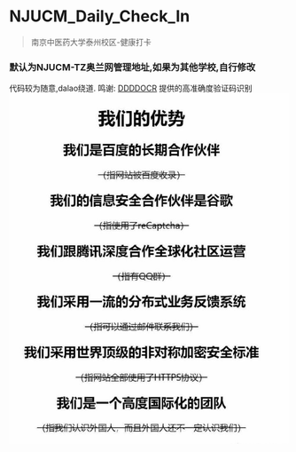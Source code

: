 # NJUCM_Daily_Check_In
> 南京中医药大学泰州校区-健康打卡

### 默认为NJUCM-TZ奥兰网管理地址,如果为其他学校,自行修改
代码较为随意,dalao绕道.
鸣谢: [DDDDOCR](https://github.com/sml2h3/ddddocr)   提供的高准确度验证码识别
![B-King](./imgs/1.jpg)



